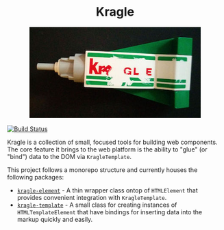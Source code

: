 <div style="text-align:center;">
    <h1>Kragle</h1>
    <img src="kragle.jpg" alt="A picture of 'The Kragle' from The Lego Movie.">
</div>

[![Build Status](https://travis-ci.org/trentmwillis/kragle.svg?branch=master)](https://travis-ci.org/trentmwillis/kragle)

Kragle is a collection of small, focused tools for building web components. The core feature it brings to the web platform is the ability to "glue" (or "bind") data to the DOM via `KragleTemplate`.

This project follows a monorepo structure and currently houses the following packages:

* [`kragle-element`](./packages/kragle-element) - A thin wrapper class ontop of `HTMLElement` that provides convenient integration with `KragleTemplate`.
* [`kragle-template`](./packages/kragle-template) - A small class for creating instances of `HTMLTemplateElement` that have bindings for inserting data into the markup quickly and easily.
